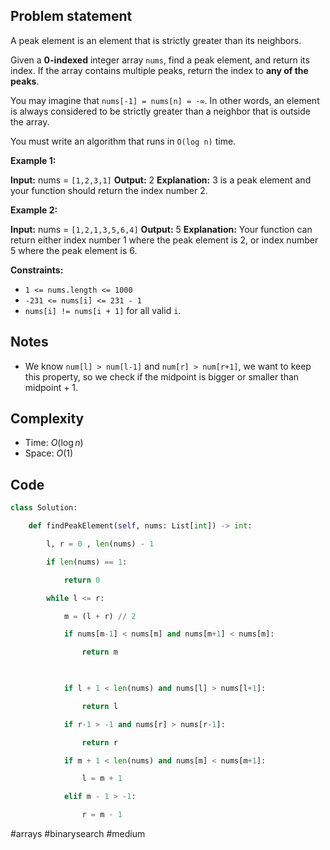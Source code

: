 ## Problem statement

A peak element is an element that is strictly greater than its neighbors.

Given a **0-indexed** integer array `nums`, find a peak element, and return its index. If the array contains multiple peaks, return the index to **any of the peaks**.

You may imagine that `nums[-1] = nums[n] = -∞`. In other words, an element is always considered to be strictly greater than a neighbor that is outside the array.

You must write an algorithm that runs in `O(log n)` time.

**Example 1:**

**Input:** nums = `[1,2,3,1]`
**Output:** 2
**Explanation:** 3 is a peak element and your function should return the index number 2.

**Example 2:**

**Input:** nums = `[1,2,1,3,5,6,4]`
**Output:** 5
**Explanation:** Your function can return either index number 1 where the peak element is 2, or index number 5 where the peak element is 6.

**Constraints:**

- `1 <= nums.length <= 1000`
- `-231 <= nums[i] <= 231 - 1`
- `nums[i] != nums[i + 1]` for all valid `i`.
## Notes

- We know `num[l] > num[l-1]` and `num[r] > num[r+1]`, we want to keep this property, so we check if the midpoint is bigger or smaller than midpoint + 1.
## Complexity

- Time: $O(\log{n})$
- Space: $O(1)$
## Code

```python
class Solution:

    def findPeakElement(self, nums: List[int]) -> int:

        l, r = 0 , len(nums) - 1

        if len(nums) == 1:

            return 0

        while l <= r:

            m = (l + r) // 2

            if nums[m-1] < nums[m] and nums[m+1] < nums[m]:

                return m

  

            if l + 1 < len(nums) and nums[l] > nums[l+1]:

                return l

            if r-1 > -1 and nums[r] > nums[r-1]:

                return r

            if m + 1 < len(nums) and nums[m] < nums[m+1]:

                l = m + 1

            elif m - 1 > -1:

                r = m - 1
```

#arrays
#binarysearch
#medium